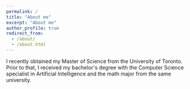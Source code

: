 ```yaml
---
permalink: /
title: "About me"
excerpt: "About me"
author_profile: true
redirect_from: 
  - /about/
  - /about.html
---
```


I recently obtained my Master of Science from the University of Toronto. Prior to that, I received my bachelor's degree with the Computer Science specialist in Artificial Intelligence and the math major from the same university.